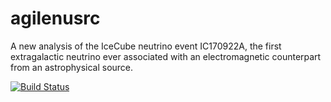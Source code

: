 # agilenusrc
A new analysis of the IceCube neutrino event IC170922A, the first extragalactic neutrino ever associated with an electromagnetic counterpart from an astrophysical source.

[![Build Status](https://travis-ci.org/elenagasparri/agilenusrc.svg?branch=main)](https://travis-ci.org/elenagasparri/agilenusrc)
